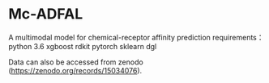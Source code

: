 # Mc-ADFAL 
A multimodal model for chemical-receptor affinity prediction
requirements：
python 3.6
xgboost
rdkit
pytorch
sklearn
dgl

Data can also be accessed from zenodo (https://zenodo.org/records/15034076).
